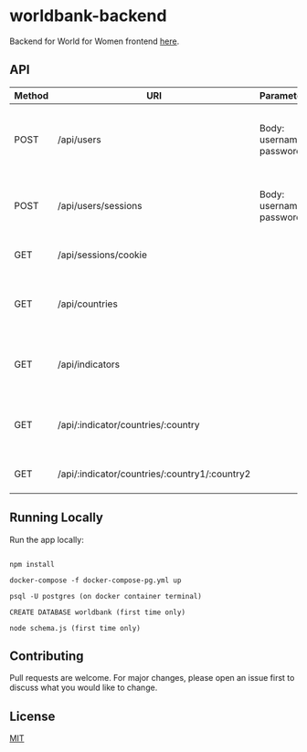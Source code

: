 # worldbank-backend

Backend for World for Women frontend [here](https://github.com/gsinghlak12/worldbank).

## API

| Method | URI                  | Parameters               | Description                                               | Status |
| ------ | -------------------- | ------------------------ | --------------------------------------------------------- | ------ |
| POST   | /api/users           | Body: username, password | User registration; checks if user exists in the database. | Done   |
| POST   | /api/users/sessions    | Body: username, password | Check username and password match                       | Done   |
| GET    | /api/sessions/cookie |                          | Check cookie exists                                        | Done |
| GET    | /api/countries |                                | Get a list of countries in the worldbank database          | Done |
| GET    | /api/indicators |                                | Get a list of indicators in the worldbank database        | DONE |
| GET    | /api/:indicator/countries/:country |     | Get an indicator plot for a given country         | DONE |
| GET    | /api/:indicator/countries/:country1/:country2|                                | Get plot of two countries     | DONE |



## Running Locally

Run the app locally:

```

npm install

docker-compose -f docker-compose-pg.yml up

psql -U postgres (on docker container terminal)

CREATE DATABASE worldbank (first time only)

node schema.js (first time only)
```

## Contributing

Pull requests are welcome. For major changes, please open an issue first
to discuss what you would like to change.

## License

[MIT](https://choosealicense.com/licenses/mit/)
